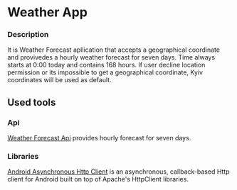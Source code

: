 # Weather App

### Description
It is Weather Forecast apllication that accepts a geographical coordinate and provivedes a hourly weather forecast for seven days. Time always starts at 0:00 today and contains 168 hours. If user decline location permission or its impossible to get a geographical coordinate, Kyiv coordinates will be used as default. 

## Used tools

### Api
[Weather Forecast Api](https://open-meteo.com/en/docs) provides hourly forecast for seven days.

### Libraries
[Android Asynchronous Http Client](https://github.com/android-async-http/android-async-http) is an asynchronous, callback-based Http client for Android built on top of Apache's HttpClient libraries.
